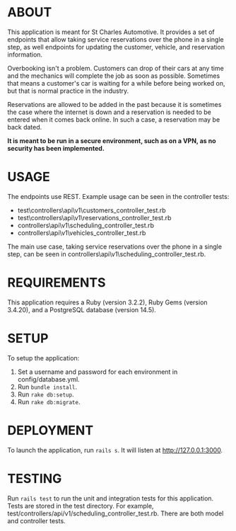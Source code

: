 # ABOUT

This application is meant for St Charles Automotive. It provides a set of endpoints that allow taking service
reservations over the phone in a single step, as well endpoints for updating the customer, vehicle, and reservation
information.

Overbooking isn't a problem. Customers can drop of their cars at any time and the mechanics will complete the job as
soon as possible. Sometimes that means a customer's car is waiting for a while before being worked on, but that is
normal practice in the industry.

Reservations are allowed to be added in the past because it is sometimes the case where the internet is down and a
reservation is needed to be entered when it comes back online. In such a case, a reservation may be back dated.

**It is meant to be run in a secure environment, such as on a VPN, as no security has been implemented.**

# USAGE

The endpoints use REST. Example usage can be seen in the controller tests:
* test\controllers\api\v1\customers_controller_test.rb
* test\controllers\api\v1\reservations_controller_test.rb
* controllers\api\v1\scheduling_controller_test.rb
* controllers\api\v1\vehicles_controller_test.rb

The main use case, taking service reservations over the phone in a single step, can be seen in
controllers\api\v1\scheduling_controller_test.rb.

# REQUIREMENTS

This application requires a Ruby (version 3.2.2), Ruby Gems (version 3.4.20), and a PostgreSQL database (version 14.5).

# SETUP

To setup the application:
1. Set a username and password for each environment in config/database.yml.
2. Run `bundle install`.
3. Run `rake db:setup`.
4. Run `rake db:migrate`.

# DEPLOYMENT

To launch the application, run `rails s`. It will listen at http://127.0.0.1:3000.

# TESTING

Run `rails test` to run the unit and integration tests for this application. Tests are stored in the test directory. For
example, test/controllers/api/v1/scheduling_controller_test.rb. There are both model and controller tests.